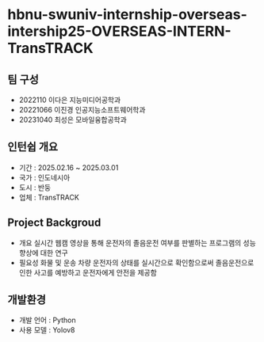 # hbnu-swuniv-internship-overseas-intership25-OVERSEAS-INTERN-TransTRACK

## 팀 구성 
- 2022110 이다은 지능미디어공학과
- 20221066 이진경 인공지능소프트웨어학과
- 20231040 최성은 모바일융합공학과

## 인턴쉽 개요
- 기간 : 2025.02.16 ~ 2025.03.01
- 국가 : 인도네시아
- 도시 : 반둥
- 업체 : TransTRACK

## Project Backgroud
- 개요
  실시간 웹캠 영상을 통해 운전자의 졸음운전 여부를 판별하는 프로그램의 성능 향상에 대한 연구
- 필요성
  화물 및 운송 차량 운전자의 상태를 실시간으로 확인함으로써 졸음운전으로 인한 사고를 예방하고 운전자에게 안전을 제공함

## 개발환경
- 개발 언어 : Python
- 사용 모델 : Yolov8
